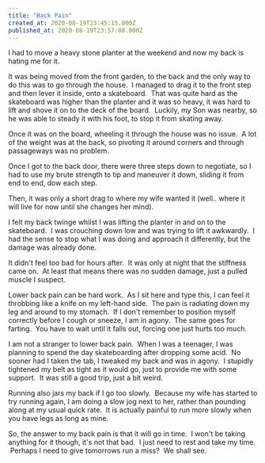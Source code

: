 ```yaml
---
title: "Back Pain"
created_at: 2020-08-19T23:45:15.000Z
published_at: 2020-08-19T23:57:08.000Z
---
```

I had to move a heavy stone planter at the weekend and now my back is hating me for it.

It was being moved from the front garden, to the back and the only way to do this was to go through the house.  I managed to drag it to the front step and then lever it inside, onto a skateboard.  That was quite hard as the skateboard was higher than the planter and it was so heavy, it was hard to lift and shove it on to the deck of the board.  Luckily, my Son was nearby, so he was able to steady it with his foot, to stop it from skating away.

Once it was on the board, wheeling it through the house was no issue.  A lot of the weight was at the back, so pivoting it around corners and through passageways was no problem.

Once I got to the back door, there were three steps down to negotiate, so I had to use my brute strength to tip and maneuver it down, sliding it from end to end, dow each step.

Then, it was only a short drag to where my wife wanted it (well.. where it will live for now until she changes her mind).

I felt my back twinge whilst I was lifting the planter in and on to the skateboard.  I was crouching down low and was trying to lift it awkwardly.  I had the sense to stop what I was doing and approach it differently, but the damage was already done.

It didn't feel too bad for hours after.  It was only at night that the stiffness came on.  At least that means there was no sudden damage, just a pulled muscle I suspect.

Lower back pain can be hard work.  As I sit here and type this, I can feel it throbbing like a knife on my left-hand side.  The pain is radiating down my leg and around to my stomach.  If I don't remember to position myself correctly before I cough or sneeze, I am in agony.  The same goes for farting.  You have to wait until it falls out, forcing one just hurts too much.

I am not a stranger to lower back pain.  When I was a teenager, I was planning to spend the day skateboarding after dropping some acid.  No sooner had I taken the tab, I tweaked my back and was in agony.  I stupidly tightened my belt as tight as it would go, just to provide me with some support.  It was still a good trip, just a bit weird.

Running also jars my back if I go too slowly.  Because my wife has started to try running again, I am doing a slow jog next to her, rather than pounding along at my usual quick rate.  It is actually painful to run more slowly when you have legs as long as mine.

So, the answer to my back pain is that it will go in time.  I won't be taking anything for it though, it's not that bad.  I just need to rest and take my time.  Perhaps I need to give tomorrows run a miss?  We shall see.
